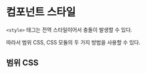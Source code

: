 # 컴포넌트 스타일

`<style>` 태그는 전역 스타일이어서 충돌이 발생할 수 있다.

따라서 범위 CSS, CSS 모듈의 두 가지 방법을 사용할 수 있다.

## 범위 CSS

